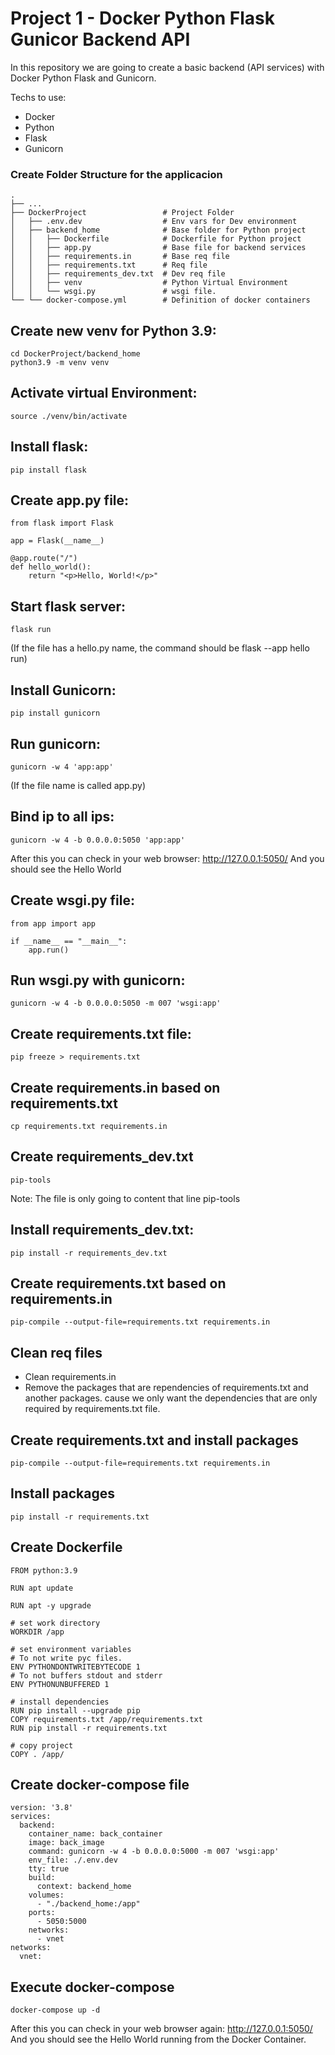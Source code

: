 # Project 1 - Docker Python Flask Gunicor Backend API

In this repository we are going to create a basic backend (API services) with Docker Python Flask and Gunicorn.

Techs to use:
- Docker
- Python
- Flask
- Gunicorn

### Create Folder Structure for the applicacion

    .
    ├── ...
    ├── DockerProject                 # Project Folder
    │   ├── .env.dev                  # Env vars for Dev environment
    │   ├── backend_home              # Base folder for Python project
    │   │   ├── Dockerfile            # Dockerfile for Python project
    │   │   ├── app.py                # Base file for backend services
    │   │   ├── requirements.in       # Base req file
    │   │   ├── requirements.txt      # Req file
    │   │   ├── requirements_dev.txt  # Dev req file
    │   │   ├── venv                  # Python Virtual Environment
    │   │   └── wsgi.py               # wsgi file.
    └── └── docker-compose.yml        # Definition of docker containers


## Create new venv for Python 3.9: 
```
cd DockerProject/backend_home
python3.9 -m venv venv
```

## Activate virtual Environment: 
```
source ./venv/bin/activate
```

## Install flask: 
```
pip install flask
```

## Create app.py file:
```
from flask import Flask

app = Flask(__name__)

@app.route("/")
def hello_world():
    return "<p>Hello, World!</p>"
```

## Start flask server: 
```
flask run
```
(If the file has a hello.py name, the command should be flask --app hello run)

## Install Gunicorn: 
```
pip install gunicorn
```

## Run gunicorn: 
```
gunicorn -w 4 'app:app'
```
(If the file name is called app.py)

## Bind ip to all ips: 
```
gunicorn -w 4 -b 0.0.0.0:5050 'app:app'
```
After this you can check in your web browser:
http://127.0.0.1:5050/
And you should see the Hello World

## Create wsgi.py file:
```
from app import app

if __name__ == "__main__":
    app.run()
```

## Run wsgi.py with gunicorn:
```
gunicorn -w 4 -b 0.0.0.0:5050 -m 007 'wsgi:app'
```

## Create requirements.txt file:
```
pip freeze > requirements.txt
```

## Create requirements.in based on requirements.txt
```
cp requirements.txt requirements.in
```

## Create requirements_dev.txt
```
pip-tools
```
Note: The file is only going to content that line pip-tools

## Install requirements_dev.txt:
```
pip install -r requirements_dev.txt
```

## Create requirements.txt based on requirements.in
```
pip-compile --output-file=requirements.txt requirements.in
```

## Clean req files
- Clean requirements.in
- Remove the packages that are rependencies of requirements.txt and another packages.
cause we only want the dependencies that are only required by requirements.txt file.

## Create requirements.txt and install packages
```
pip-compile --output-file=requirements.txt requirements.in
```

## Install packages
```
pip install -r requirements.txt
```

## Create Dockerfile
```
FROM python:3.9

RUN apt update

RUN apt -y upgrade

# set work directory
WORKDIR /app

# set environment variables
# To not write pyc files.
ENV PYTHONDONTWRITEBYTECODE 1
# To not buffers stdout and stderr
ENV PYTHONUNBUFFERED 1

# install dependencies
RUN pip install --upgrade pip
COPY requirements.txt /app/requirements.txt
RUN pip install -r requirements.txt

# copy project
COPY . /app/
```

## Create docker-compose file
```
version: '3.8'
services:
  backend:
    container_name: back_container
    image: back_image
    command: gunicorn -w 4 -b 0.0.0.0:5000 -m 007 'wsgi:app'
    env_file: ./.env.dev
    tty: true
    build:
      context: backend_home
    volumes:
      - "./backend_home:/app"
    ports:
      - 5050:5000
    networks:
      - vnet
networks:
  vnet:
```

## Execute docker-compose
```
docker-compose up -d
```
After this you can check in your web browser again: http://127.0.0.1:5050/ And you should see the Hello World running from the Docker Container.
